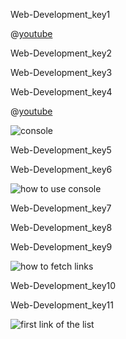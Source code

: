 Web-Development_key1


@[youtube](https://www.youtube.com/watch?v=cvvwkgp4HBg&list=PLu0W_9lII9ajyk081To1Cbt2eI5913SsL&index=1)

Web-Development_key2


Web-Development_key3


Web-Development_key4


@[youtube](https://www.youtube.com/watch?v=_GxpmQ54aqg)

![console](https://lh3.googleusercontent.com/UnTHT3ZkCXHNF4wf6eVdNYBObIUgIW0NztPs97kfJGyDZVzLAYZfrjHVjRrnh5RVLRof_us68RMlA77nZCG7txy-N4d9TMI2Bqb5YluA)


Web-Development_key5



Web-Development_key6



![how to use console](https://lh3.googleusercontent.com/vdqF8LgE4EADAmCRCRftPqUdQaLER3m07uXQdSxcc7-dl1MT2s4lfxrLWbq12zd6MzGOvauK2XfuHbJVg2nfUT-6foWiKHZFBYNSESpR)


Web-Development_key7


Web-Development_key8


Web-Development_key9


![how to fetch links](https://lh6.googleusercontent.com/wgvG-vAxu4boVeAjYvL8FPtF8JvTrcrYKBPAU9zf9p-0UaYmm4QnGhDNf_02t8BbRmpafod5fojCPOzseOLHZuyrzZ3GudT7xykxL8Fn)

Web-Development_key10


Web-Development_key11


![first link of the list](https://lh6.googleusercontent.com/pM7aK0aVMg7S2VYwLSq4BxhY7ZhFXvPzXcZedicTMG5NwZ0EzpbrY5a82Uh67yMCAXR0lb0E0dhVZi3gQyqW_tW8dyB7lJae2us94u83)